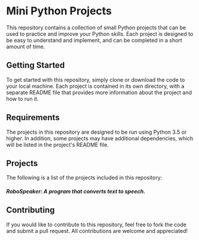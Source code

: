# Mini Python Projects
This repository contains a collection of small Python projects that can be used to practice and improve your Python skills. Each project is designed to be easy to understand and implement, and can be completed in a short amount of time.

## Getting Started
To get started with this repository, simply clone or download the code to your local machine. Each project is contained in its own directory, with a separate README file that provides more information about the project and how to run it.

## Requirements
The projects in this repository are designed to be run using Python 3.5 or higher. In addition, some projects may have additional dependencies, which will be listed in the project's README file.

## Projects

The following is a list of the projects included in this repository:

##### RoboSpeaker: A program that converts text to speech.

## Contributing
If you would like to contribute to this repository, feel free to fork the code and submit a pull request. All contributions are welcome and appreciated!
